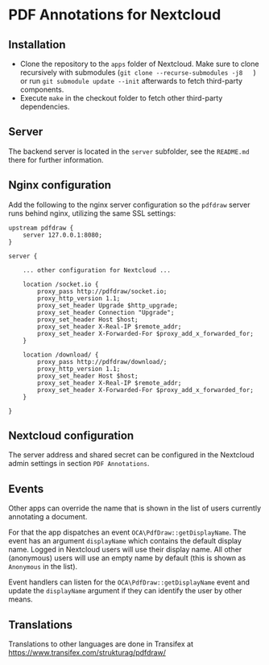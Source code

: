 # PDF Annotations for Nextcloud

## Installation

- Clone the repository to the `apps` folder of Nextcloud. Make sure to clone
  recursively with submodules (`git clone --recurse-submodules -j8   `) or run `git submodule update --init` afterwards
  to fetch third-party components.
- Execute `make` in the checkout folder to fetch other third-party dependencies.


## Server

The backend server is located in the `server` subfolder, see the `README.md`
there for further information.


## Nginx configuration

Add the following to the nginx server configuration so the `pdfdraw` server
runs behind nginx, utilizing the same SSL settings:

    upstream pdfdraw {
        server 127.0.0.1:8080;
    }

    server {

        ... other configuration for Nextcloud ...

        location /socket.io {
            proxy_pass http://pdfdraw/socket.io;
            proxy_http_version 1.1;
            proxy_set_header Upgrade $http_upgrade;
            proxy_set_header Connection "Upgrade";
            proxy_set_header Host $host;
            proxy_set_header X-Real-IP $remote_addr;
            proxy_set_header X-Forwarded-For $proxy_add_x_forwarded_for;
        }

        location /download/ {
            proxy_pass http://pdfdraw/download/;
            proxy_http_version 1.1;
            proxy_set_header Host $host;
            proxy_set_header X-Real-IP $remote_addr;
            proxy_set_header X-Forwarded-For $proxy_add_x_forwarded_for;
        }

    }


## Nextcloud configuration

The server address and shared secret can be configured in the Nextcloud admin
settings in section `PDF Annotations`.


## Events

Other apps can override the name that is shown in the list of users currently
annotating a document.

For that the app dispatches an event `OCA\PdfDraw::getDisplayName`. The event
has an argument `displayName` which contains the default display name. Logged
in Nextcloud users will use their display name. All other (anonymous) users
will use an empty name by default (this is shown as `Anonymous` in the list).

Event handlers can listen for the `OCA\PdfDraw::getDisplayName` event and update
the `displayName` argument if they can identify the user by other means.


## Translations

Translations to other languages are done in Transifex at
https://www.transifex.com/strukturag/pdfdraw/
